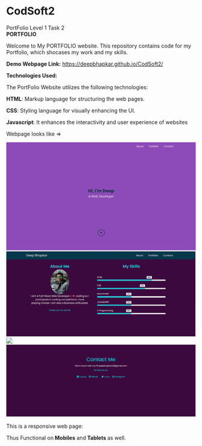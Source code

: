# CodSoft2
PortFolio Level 1 Task 2
<br>
<b>PORTFOLIO</b>

Welcome to My PORTFOLIO website. This repository contains code for my Portfolio,
which shocases my work and my skills.

<b>Demo Webpage Link:</b> https://deepbhapkar.github.io/CodSoft2/

<b>Technologies Used:</b>

The PortFolio Website utilizes the following technologies:

<b>HTML</b>: Markup language for structuring the web pages.

<b>CSS</b>: Styling language for visually enhancing the UI.

<b>Javascript</b>: It enhances the interactivity and user experience of websites

Webpage looks like => 

<img src="Images/port1.png">
<img src="Images/port2.png">
<img src="Images/port3png">
<img src="Images/port4.png">

This is a responsive web page: 

Thus Functional on<b> Mobiles</b> and<b> Tablets </b>as well.

